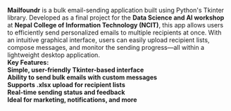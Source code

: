 <b>Mailfoundr</b> is a bulk email-sending application built using Python's Tkinter library. Developed as a final project for the <b>Data Science and AI workshop</b> at <b>Nepal College of Information Technology (NCIT)</b>, this app allows users to efficiently send personalized emails to multiple recipients at once. With an intuitive graphical interface, users can easily upload recipient lists, compose messages, and monitor the sending progress—all within a lightweight desktop application.
<br>
<b>Key Features:<b/>
<br>
Simple, user-friendly Tkinter-based interface <br>
Ability to send bulk emails with custom messages <br>
Supports .xlsx upload for recipient lists <br>
Real-time sending status and feedback <br>
Ideal for marketing, notifications, and more <br>
